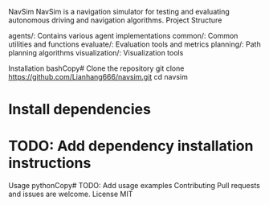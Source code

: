 NavSim
NavSim is a navigation simulator for testing and evaluating autonomous driving and navigation algorithms.
Project Structure

agents/: Contains various agent implementations
common/: Common utilities and functions
evaluate/: Evaluation tools and metrics
planning/: Path planning algorithms
visualization/: Visualization tools

Installation
bashCopy# Clone the repository
git clone https://github.com/Lianhang666/navsim.git
cd navsim
# Install dependencies
# TODO: Add dependency installation instructions
Usage
pythonCopy# TODO: Add usage examples
Contributing
Pull requests and issues are welcome.
License
MIT
